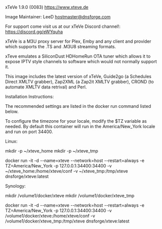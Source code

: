 xTeVe 1.9.0 (0083) https://www.xteve.de

Image Maintainer: LeeD hostmaster@dnsforge.com

For support come visit us at our xTeVe Discord channel!: https://discord.gg/eWYquha

xTeVe is a M3U proxy server for Plex, Emby and any client and provider which supports the .TS and .M3U8 streaming formats.

xTeve emulates a SiliconDust HDHomeRun OTA tuner which allows it to expose IPTV style channels to software which would not normally support it. 

This image includes the latest version of xTeVe, Guide2go (a Schedules Direct XMLTV grabber), Zap2XML (a Zap2it XMLTV grabber), CROND (to automate XMLTV data retrival) and Perl.

Installation Instructions: 

The recommended settings are listed in the docker run command listed below. 

To configure the timezone for your locale, modify the $TZ variable as needed. By default this container will run in the America/New_York locale and run on port 34400.


Linux: 

mkdir -p ~/xteve_home 
mkdir -p ~/xteve_tmp

docker run -it -d --name=xteve --network=host --restart=always -e TZ=America/New_York -p 127.0.0.1:34400:34400 -v ~/xteve_home:/home/xteve/conf -v ~/xteve_tmp:/tmp/xteve dnsforge/xteve:latest

Synology: 

mkdir /volume1/docker/xteve 
mkdir /volume1/docker/xteve_tmp

docker run -it -d --name=xteve --network=host --restart=always -e TZ=America/New_York -p 127.0.0.1:34400:34400 -v /volume1/docker/xteve:/home/xteve/conf -v /volume1/docker/xteve_tmp:/tmp/xteve dnsforge/xteve:latest
